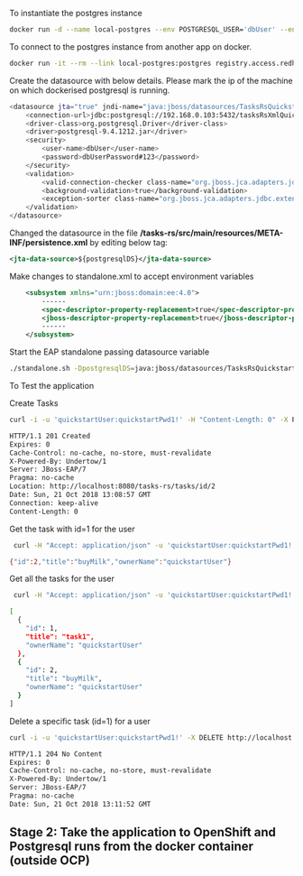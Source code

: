 To instantiate the postgres instance

```sh
docker run -d --name local-postgres --env POSTGRESQL_USER='dbUser' --env POSTGRESQL_PASSWORD='dbUserPassword#123' --env POSTGRESQL_DATABASE='tasksRsXmlQuickStart' --env POSTGRESQL_ADMIN_PASSWORD='dbAdminPassword123' -p 5432:5432 registry.access.redhat.com/rhscl/postgresql-95-rhel7:latest
```

To connect to the postgres instance from another app on docker.

```sh
docker run -it --rm --link local-postgres:postgres registry.access.redhat.com/rhscl/postgresql-95-rhel7:latest psql -h postgres -U dbUser tasksRsXmlQuickStart
```

Create the datasource with below details. Please mark the ip of the machine on which dockerised postgresql is running.

```sh
<datasource jta="true" jndi-name="java:jboss/datasources/TasksRsQuickstartDSDockerPostgresql" pool-name="tasks-rs-xml-quickstart-DockerPostgresql" enabled="true" use-ccm="false" statistics-enabled="true">
    <connection-url>jdbc:postgresql://192.168.0.103:5432/tasksRsXmlQuickStart</connection-url>
    <driver-class>org.postgresql.Driver</driver-class>
    <driver>postgresql-9.4.1212.jar</driver>
    <security>
        <user-name>dbUser</user-name>
        <password>dbUserPassword#123</password>
    </security>
    <validation>
        <valid-connection-checker class-name="org.jboss.jca.adapters.jdbc.extensions.postgres.PostgreSQLValidConnectionChecker"/>
        <background-validation>true</background-validation>
        <exception-sorter class-name="org.jboss.jca.adapters.jdbc.extensions.postgres.PostgreSQLExceptionSorter"/>
    </validation>
</datasource>
```



Changed the datasource in the file  **/tasks-rs/src/main/resources/META-INF/persistence.xml** by editing below tag:

```xml
<jta-data-source>${postgresqlDS}</jta-data-source>
```
Make changes to standalone.xml to accept environment variables

```xml
	<subsystem xmlns="urn:jboss:domain:ee:4.0">
		------
		<spec-descriptor-property-replacement>true</spec-descriptor-property-replacement>
		<jboss-descriptor-property-replacement>true</jboss-descriptor-property-replacement>
		------
	</subsystem>
```


Start the EAP standalone passing datasource variable

```sh
./standalone.sh -DpostgresqlDS=java:jboss/datasources/TasksRsQuickstartDSDockerPostgresql
```

To Test the application

Create Tasks

```sh
curl -i -u 'quickstartUser:quickstartPwd1!' -H "Content-Length: 0" -X POST http://localhost:8080/tasks-rs/tasks/title/task1
```

```sh
HTTP/1.1 201 Created
Expires: 0
Cache-Control: no-cache, no-store, must-revalidate
X-Powered-By: Undertow/1
Server: JBoss-EAP/7
Pragma: no-cache
Location: http://localhost:8080/tasks-rs/tasks/id/2
Date: Sun, 21 Oct 2018 13:08:57 GMT
Connection: keep-alive
Content-Length: 0
```
Get the task with id=1 for the user

```sh
 curl -H "Accept: application/json" -u 'quickstartUser:quickstartPwd1!' -X GET http://localhost:8080/tasks-rs/tasks/id/2
```

```sh
{"id":2,"title":"buyMilk","ownerName":"quickstartUser"}
```


Get all the tasks for the user

```sh
 curl -H "Accept: application/json" -u 'quickstartUser:quickstartPwd1!' -X GET http://localhost:8080/tasks-rs/tasks/title | jq
```

```sh
[
  {
    "id": 1,
    "title": "task1",
    "ownerName": "quickstartUser"
  },
  {
    "id": 2,
    "title": "buyMilk",
    "ownerName": "quickstartUser"
  }
]
```
Delete a specific task (id=1) for a user

```sh
curl -i -u 'quickstartUser:quickstartPwd1!' -X DELETE http://localhost:8080/tasks-rs/tasks/id/1
``` 

```sh
HTTP/1.1 204 No Content
Expires: 0
Cache-Control: no-cache, no-store, must-revalidate
X-Powered-By: Undertow/1
Server: JBoss-EAP/7
Pragma: no-cache
Date: Sun, 21 Oct 2018 13:11:52 GMT
```

## Stage 2: Take the application to OpenShift and Postgresql runs from the docker container (outside OCP) 

